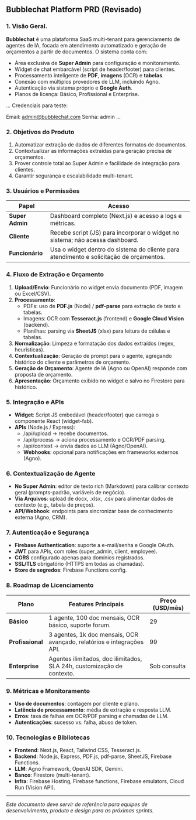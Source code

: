 ## Bubblechat Platform PRD (Revisado)

### 1. Visão Geral.

**Bubblechat** é uma plataforma SaaS multi-tenant para gerenciamento de agentes de IA, focada em atendimento automatizado e geração de orçamentos a partir de documentos. O sistema conta com:

- Área exclusiva de **Super Admin** para configuração e monitoramento.
- Widget de chat embarcável (script de header/footer) para clientes.
- Processamento inteligente de **PDF**, **imagens** (OCR) e **tabelas**.
- Conexão com múltiplos provedores de LLM, incluindo Agno.
- Autenticação via sistema próprio e **Google Auth**.
- Planos de licença: Básico, Profissional e Enterprise.

...
Credenciais para teste:

Email: admin@bubblechat.com
Senha: admin
...

### 2. Objetivos do Produto

1. Automatizar extração de dados de diferentes formatos de documentos.
2. Contextualizar as informações extraídas para geração precisa de orçamentos.
3. Prover controle total ao Super Admin e facilidade de integração para clientes.
4. Garantir segurança e escalabilidade multi-tenant.

### 3. Usuários e Permissões

| Papel           | Acesso                                                                                  |
| --------------- | --------------------------------------------------------------------------------------- |
| **Super Admin** | Dashboard completo (Next.js) e acesso a logs e métricas.                                |
| **Cliente**     | Recebe script (JS) para incorporar o widget no sistema; não acessa dashboard.           |
| **Funcionário** | Usa o widget dentro do sistema do cliente para atendimento e solicitação de orçamentos. |

### 4. Fluxo de Extração e Orçamento

1. **Upload/Envio**: Funcionário no widget envia documento (PDF, imagem ou Excel/CSV).
2. **Processamento**:
   - PDFs: uso de **PDF.js** (Node) / **pdf-parse** para extração de texto e tabelas.
   - Imagens: OCR com **Tesseract.js** (frontend) e **Google Cloud Vision** (backend).
   - Planilhas: parsing via **SheetJS** (xlsx) para leitura de células e tabelas.
3. **Normalização**: Limpeza e formatação dos dados extraídos (regex, heurísticas).
4. **Contextualização**: Geração de prompt para o agente, agregando histórico do cliente e parâmetros de orçamento.
5. **Geração de Orçamento**: Agente de IA (Agno ou OpenAI) responde com proposta de orçamento.
6. **Apresentação**: Orçamento exibido no widget e salvo no Firestore para histórico.

### 5. Integração e APIs

- **Widget**: Script JS embedável (header/footer) que carrega o componente React (widget-fab).
- **APIs** (Node.js / Express):
  - /api/upload → recebe documentos.
  - /api/process → aciona processamento e OCR/PDF parsing.
  - /api/context → envia dados ao LLM (Agno/OpenAI).
  - **Webhooks**: opcional para notificações em frameworks externos (Agno).

### 6. Contextualização de Agente

- **No Super Admin**: editor de texto rich (Markdown) para calibrar contexto geral (prompts-padrão, variáveis de negócio).
- **Via Arquivos**: upload de docx, .xlsx, .csv para alimentar dados de contexto (e.g., tabela de preços).
- **API/Webhook**: endpoints para sincronizar base de conhecimento externa (Agno, CRM).

### 7. Autenticação e Segurança

- **Firebase Authentication**: suporte a e-mail/senha e Google OAuth.
- **JWT** para APIs, com roles (super\_admin, client, employee).
- **CORS** configurado apenas para domínios registrados.
- **SSL/TLS** obrigatório (HTTPS em todas as chamadas).
- **Store de segredos**: Firebase Functions config.

### 8. Roadmap de Licenciamento

| Plano            | Features Principais                                                    | Preço (USD/mês) |
| ---------------- | ---------------------------------------------------------------------- | --------------- |
| **Básico**       | 1 agente, 100 doc mensais, OCR básico, suporte forum.                  | 29              |
| **Profissional** | 3 agentes, 1k doc mensais, OCR avançado, relatórios e integrações API. | 99              |
| **Enterprise**   | Agentes ilimitados, doc ilimitados, SLA 24h, customização de contexto. | Sob consulta    |

### 9. Métricas e Monitoramento

- **Uso de documentos**: contagem por cliente e plano.
- **Latência de processamento**: média de extração e resposta LLM.
- **Erros**: taxa de falhas em OCR/PDF parsing e chamadas de LLM.
- **Autenticações**: sucesso vs. falha, abuso de token.

### 10. Tecnologias e Bibliotecas

- **Frontend**: Next.js, React, Tailwind CSS, Tesseract.js.
- **Backend**: Node.js, Express, PDF.js, pdf-parse, SheetJS, Firebase Functions.
- **LLM**: Agno Framework, OpenAI SDK, Gemini.
- **Banco**: Firestore (multi-tenant).
- **Infra**: Firebase Hosting, Firebase functions, Firebase emulators, Cloud Run (Vision API).

---

*Este documento deve servir de referência para equipes de desenvolvimento, produto e design para as próximas sprints.*
